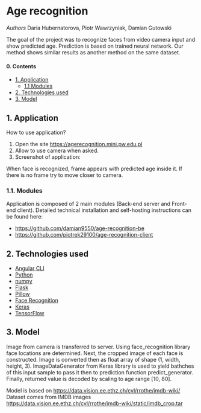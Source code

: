 # Age recognition
*Authors* Daria Hubernatorova, Piotr Wawrzyniak, Damian Gutowski

The goal of the project was to recognize faces from video camera input and show predicted age. Prediction is based on trained neural network. 
Our method shows similar results as another method on the same dataset.

#### 0. Contents

  - [1. Application](#1-application)
    - [1.1 Modules](#11-modules)
  - [2. Technologies used](#2-technologies-used)
  - [3. Model](#3-model)

## 1. Application
How to use application?
1. Open the site https://agerecognition.mini.pw.edu.pl
2. Allow to use camera when asked.
3. Screenshot of application:

When face is recognized, frame appears with predicted age inside it. If there is no frame try to move closer to camera.

### 1.1. Modules
Application is composed of 2 main modules (Back-end server and Front-end client).
Detailed technical installation and self-hosting instructions can be found here:
  - https://github.com/damian9550/age-recognition-be
  - https://github.com/piotrek29100/age-recognition-client
  
 ## 2. Technologies used
 
  - [Angular CLI](https://github.com/angular/angular-cli)
  - [Python](https://www.python.org/downloads/release/python-360/)
  - [numpy](http://www.numpy.org)
  - [Flask](http://flask.pocoo.org)
  - [Pillow](https://github.com/python-pillow/Pillow/)
  - [Face Recognition](https://github.com/ageitgey/face_recognition)
  - [Keras](https://keras.io)
  - [TensorFlow](https://www.tensorflow.org)

 
## 3. Model
Image from camera is transferred to server. Using face_recognition library face locations are determined. Next, the cropped image of each face is constructed. Image is converted then as float array of shape (1, width, height, 3). ImageDataGenerator from Keras library is used to yield bathches of this input sample to pass it then to prediction function predict_generator. Finally, returned value is decoded by scaling to age range [10, 80].

Model is based on https://data.vision.ee.ethz.ch/cvl/rrothe/imdb-wiki/
Dataset comes from IMDB images https://data.vision.ee.ethz.ch/cvl/rrothe/imdb-wiki/static/imdb_crop.tar
